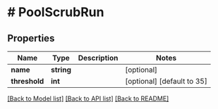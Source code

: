 # # PoolScrubRun

## Properties

Name | Type | Description | Notes
------------ | ------------- | ------------- | -------------
**name** | **string** |  | [optional]
**threshold** | **int** |  | [optional] [default to 35]

[[Back to Model list]](../../README.md#models) [[Back to API list]](../../README.md#endpoints) [[Back to README]](../../README.md)
